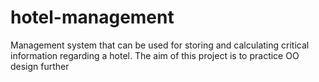 # hotel-management
Management system that can be used for storing and calculating critical information regarding a hotel. The aim of this project is to practice OO design further
